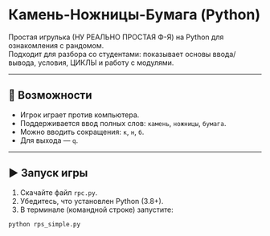 # Камень-Ножницы-Бумага (Python)

Простая игрулька (НУ РЕАЛЬНО ПРОСТАЯ Ф-Я) на Python для ознакомления с рандомом.  
Подходит для разбора со студентами: показывает основы ввода/вывода, условия, ЦИКЛЫ и работу с модулями.

---

## 📌 Возможности
- Игрок играет против компьютера.
- Поддерживается ввод полных слов: `камень`, `ножницы`, `бумага`.
- Можно вводить сокращения: `к`, `н`, `б`.
- Для выхода — `q`.

---

## ▶️ Запуск игры
1. Скачайте файл `rpc.py`.
2. Убедитесь, что установлен Python (3.8+).
3. В терминале (командной строке) запустите:

```bash
python rps_simple.py

